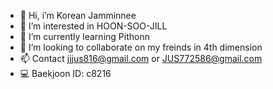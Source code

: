 - 👋 Hi, i’m Korean Jamminnee
- 👀 I’m interested in HOON-SOO-JILL
- 🌱 I’m currently learning Pithonn
- 💞️ I’m looking to collaborate on my freinds in 4th dimension
- 📫 Contact jjjus816@gmail.com or JUS772586@gmail.com
- 💻 Baekjoon ID: c8216 

<!---
Jamminyee1212/Jamminyee1212 is a ✨ special ✨ repository because its `README.md` (this file) appears on your GitHub profile.
You can click the Preview link to take a look at your changes.
--->
